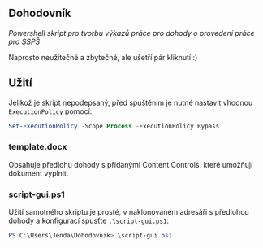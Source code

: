 ## Dohodovník

*Powershell skript pro tvorbu výkazů práce pro dohody o provedení práce pro SSPŠ*

Naprosto neužitečné a zbytečné, ale ušetří pár kliknutí :)

## Užití

Jelikož je skript nepodepsaný, před spuštěním je nutné nastavit vhodnou `ExecutionPolicy` pomocí:

```powershell
Set-ExecutionPolicy -Scope Process -ExecutionPolicy Bypass
```

### template.docx

Obsahuje předlohu dohody s přidanými Content Controls, které umožňují dokument vyplnit.

### script-gui.ps1

Užití samotného skriptu je prosté, v naklonovaném adresáři s předlohou dohody a konfigurací spusťte `.\script-gui.ps1`: 

```powershell
PS C:\Users\Jenda\Dohodovnik>.\script-gui.ps1
```


